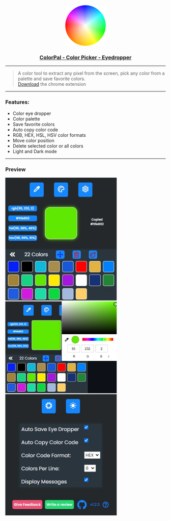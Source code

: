 <p align="center">
  <a href="https://chrome.google.com/webstore/detail/mbnpegpimodgjmlbfhkkdgbcfjmgpoad">
    <img src="https://raw.githubusercontent.com/nikosdaridis/colorpal/main/icons/icon128.png" height="128">
    <h3 align="center">ColorPal - Color Picker - Eyedropper</h3>
  </a>
</p>

---

> A color tool to extract any pixel from the screen, pick any color from a palette and save favorite colors.
> </br>
> <a href="https://chrome.google.com/webstore/detail/mbnpegpimodgjmlbfhkkdgbcfjmgpoad">Download</a> the chrome extension

---

### Features:<br>

- Color eye dropper
- Color palette
- Save favorite colors
- Auto copy color code
- RGB, HEX, HSL, HSV color formats
- Move color position
- Delete selected color or all colors
- Light and Dark mode

---

### Preview

<img width="350" alt="" src=https://raw.githubusercontent.com/nikosdaridis/colorpal/main/images/Screenshot1.jpg>
<img width="350" alt="" src=https://raw.githubusercontent.com/nikosdaridis/colorpal/main/images/Screenshot2.jpg>
<img width="350" alt="" src=https://raw.githubusercontent.com/nikosdaridis/colorpal/main/images/Screenshot3.jpg>
